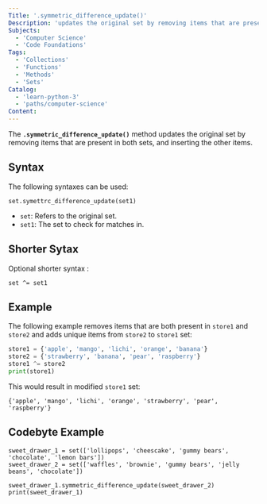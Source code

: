 ```yaml
---
Title: '.symmetric_difference_update()'
Description: 'updates the original set by removing items that are present in both sets, and inserting the other items'
Subjects:
  - 'Computer Science'
  - 'Code Foundations'
Tags:
  - 'Collections'
  - 'Functions'
  - 'Methods'
  - 'Sets'
Catalog:
  - 'learn-python-3'
  - 'paths/computer-science'
Content:
---
```


The __`.symmetric_difference_update()`__ method updates the original set by removing items that are present in both sets, and inserting the other items.


## Syntax

The following syntaxes can be used:

```pseudo
set.symettrc_difference_update(set1)

```

- `set`: Refers to the original set.
- `set1`: The set to check for matches in.


## Shorter Sytax

Optional shorter syntax :

```pseudo 
set ^= set1

``` 
## Example

The following example removes items that are both present in `store1` and `store2` and adds unique items from `store2` to `store1` set:

```py
store1 = {'apple', 'mango', 'lichi', 'orange', 'banana'}
store2 = {'strawberry', 'banana', 'pear', 'raspberry'}
store1 ^= store2
print(store1)
```

This would result in modified `store1` set:

```shell
{'apple', 'mango', 'lichi', 'orange', 'strawberry', 'pear', 'raspberry'}
```

## Codebyte Example


```codebyte/python
sweet_drawer_1 = set(['lollipops', 'cheescake', 'gummy bears', 'chocolate', 'lemon bars'])
sweet_drawer_2 = set(['waffles', 'brownie', 'gummy bears', 'jelly beans', 'chocolate'])

sweet_drawer_1.symmetric_difference_update(sweet_drawer_2)
print(sweet_drawer_1)
```